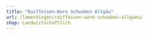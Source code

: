 ```yaml
---
title: "Raiffeisen-Ware Schwaben Allgäu"
url: /lamerdingen/raiffeisen-ware-schwaben-allgaeu/
shop: Landwirtschaftlich
---
```


